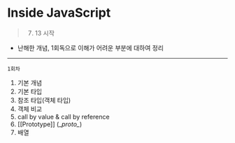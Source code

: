 # Inside JavaScript

> 07. 13 시작

- 난해한 개념, 1회독으로 이해가 어려운 부분에 대하여 정리

---

    1회차 

1.  기본 개념
2.  기본 타입
3.  참조 타입(객체 타입)
4. 객체 비교
5. call by value & call by reference
6. [[Prototype]] (\__proto\__)
7. 배열  